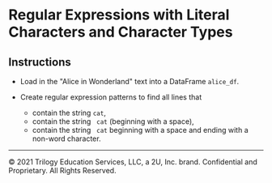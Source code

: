 # Regular Expressions with Literal Characters and Character Types

## Instructions

* Load in the "Alice in Wonderland" text into a DataFrame `alice_df`.

* Create regular expression patterns to find all lines that 

    * contain the string `cat`,
    * contain the string ` cat` (beginning with a space),
    * contain the string ` cat` beginning with a space and ending with a non-word character.

---

© 2021 Trilogy Education Services, LLC, a 2U, Inc. brand.  Confidential and Proprietary.  All Rights Reserved.